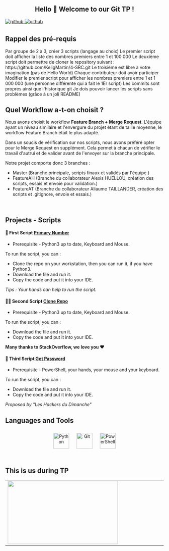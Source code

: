 ## <h2 align="center">Hello 👋  Welcome to our Git TP !</h2>  


<a href="https://github.com/Alxis99" target="_blank">
<img src=https://img.shields.io/badge/github-%2324292e.svg?&style=for-the-badge&logo=github&logoColor=white alt=github style="margin-bottom: 5px;" />
</a>
<a href="https://github.com/noraut0" target="_blank">
<img src=https://img.shields.io/badge/github-%2324292e.svg?&style=for-the-badge&logo=github&logoColor=white alt=github style="margin-bottom: 5px;" />
</a>


## Rappel des pré-requis
<tr><td>Par groupe de 2 à 3, créer 3 scripts (langage au choix)</td></tr>
<tr><td>Le premier script doit afficher la liste des nombres premiers entre 1 et 100 000</td></tr>
<tr><td>Le deuxième script doit permettre de cloner le repository suivant : https://github.com/KeligMartin/4-SRC.git</td></tr>
<tr><td>Le troisième est libre à votre imagination (pas de Hello World)</td></tr>
<tr><td>Chaque contributeur doit avoir participer</td></tr>
<tr><td>Modifier le premier script pour afficher les nombres premiers entre 1 et 1 000 000 (une personne différente qui a fait le 1Er script)</td></tr>
<tr><td>Les commits sont propres ainsi que l'historique git</td></tr>
<tr><td>Je dois pouvoir lancer les scripts sans problèmes (grâce à un joli README)</td></tr>

## Quel Workflow a-t-on choisit ?
Nous avons choisit le workflow **Feature Branch + Merge Request**.
L'équipe ayant un niveau similaire et l'envergure du projet étant de taille moyenne, le workflow Feature Branch était le plus adapté. 

Dans un soucis de vérification sur nos scripts, nous avons préféré opter pour le Merge Request en supplément. Cela permet à chacun de vérifier le travail d'autrui et de valider avant de l'envoyer sur la branche principale. 

Notre projet comporte donc 3 branches : 
- Master (Branche principale, scripts finaux et validés par l'équipe.)
- FeatureAH (Branche du collaborateur Alexis HUELLOU, création des scripts, essais et envoie pour validation.)
- FeatureAT (Branche du collaborateur Aliaume TAILLANDER, création des scripts et .gitignore, envoie et essais.)


<br/>  

## Projects - Scripts
#### 🐍 First Script [Primary Number](https://github.com/Alxis99/AA-GIT-TP/blob/master/Python/primary_number.py)
- Prerequisite - Python3 up to date, Keyboard and Mouse.

To run the script, you can : 
- Clone the repo on your workstation, then you can run it, if you have Python3. 
- Download the file and run it.
- Copy the code and put it into your IDE.

<em>Tips : Your hands can help to run the script.</em>

#### 👯‍♂️ Second Script [Clone Repo](https://github.com/Alxis99/AA-GIT-TP/blob/master/Python/Clone_repo.py)
- Prerequisite - Python3 up to date, Keyboard and Mouse.

To run the script, you can : 
- Download the file and run it.
- Copy the code and put it into your IDE.

**Many thanks to StackOverflow, we love you ❤️**

#### 📶 Third Script [Get Password](https://github.com/Alxis99/AA-GIT-TP/blob/master/PowerShell/get_pass_wifi.ps1)  
- Prerequisite - PowerShell, your hands, your mouse and your keyboard.

To run the script, you can : 
- Download the file and run it.
- Copy the code and put it into your IDE.

<em>Proposed by "Les Hackers du Dimanche"</em>


## Languages and Tools 
<div align="center">  
<img style="margin: 10px" src="https://profilinator.rishav.dev/skills-assets/python-original.svg" alt="Python" height="50" />  
<img style="margin: 10px" src="https://profilinator.rishav.dev/skills-assets/git-scm-icon.svg" alt="Git" height="50" />  
<img style="margin: 10px" src="https://profilinator.rishav.dev/skills-assets/powershell.png" alt="PowerShell" height="50" />  
</div>  

<br/>  


## This is us during TP
<table align="center"><tr><td valign="top" width="50%" align="center">
<img src="https://i.imgur.com/0UW1yhc.gif" align="left" height="200" width="350" />
</td></table>  

